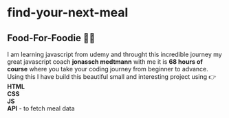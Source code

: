 # find-your-next-meal
## Food-For-Foodie 🍔🍕
I am learning javascript from udemy and throught this incredible journey my great javascript coach **jonassch medtmann** with me it is **68 hours of course** where you take your coding journey from beginner to advance. 
Using this I have build this beautiful small and interesting project using 👉 <br>
**HTML** <br>
**CSS**  <br>
**JS**  <br>
**API** - to fetch meal data
